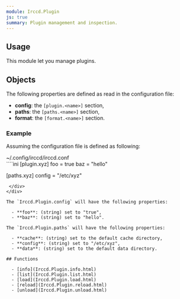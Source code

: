 ```yaml
---
module: Irccd.Plugin
js: true
summary: Plugin management and inspection.
---
```


## Usage

This module let you manage plugins.

## Objects

The following properties are defined as read in the configuration file:

  - **config**: the `[plugin.<name>]` section,
  - **paths**: the `[paths.<name>]` section,
  - **format**: the `[format.<name>]` section.

### Example

Assuming the configuration file is defined as following:

<div class="panel panel-info">
 <div class="panel-heading">~/.config/irccd/irccd.conf</div>
 <div class="panel-body">
````ini
[plugin.xyz]
foo = true
baz = "hello"

[paths.xyz]
config = "/etc/xyz"
````
 </div>
</div>

The `Irccd.Plugin.config` will have the following properties:

  - **foo**: (string) set to "true",
  - **baz**: (string) set to "hello".

The `Irccd.Plugin.paths` will have the following properties:

  - **cache**: (string) set to the default cache directory,
  - **config**: (string) set to "/etc/xyz",
  - **data**: (string) set to the default data directory.

## Functions

  - [info](Irccd.Plugin.info.html)
  - [list](Irccd.Plugin.list.html)
  - [load](Irccd.Plugin.load.html)
  - [reload](Irccd.Plugin.reload.html)
  - [unload](Irccd.Plugin.unload.html)
